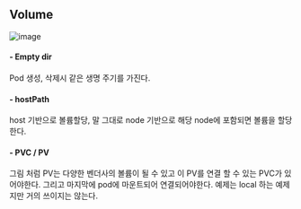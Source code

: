 ## Volume

![image](https://github.com/sm55555/k8s/assets/38831314/1d856f81-61c9-467a-8419-46320b81acba)

#### - Empty dir

Pod 생성, 삭제시 같은 생명 주기를 가진다.

#### - hostPath

host 기반으로 볼륨할당, 말 그대로 node 기반으로 해당 node에 포함되면 볼륨을 할당한다.

#### - PVC / PV

그림 처럼 PV는 다양한 벤더사의 볼륨이 될 수 있고 이 PV를 연결 할 수 있는 PVC가 있어야한다. 그리고 마지막에 pod에 마운트되어 연결되어야한다. 예제는 local 하는 예제지만 거의 쓰이지는 않는다.
